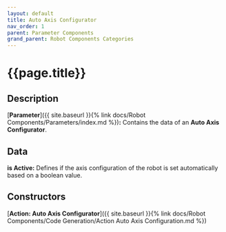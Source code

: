 ```yaml
---
layout: default
title: Auto Axis Configurator
nav_order: 1
parent: Parameter Components
grand_parent: Robot Components Categories
---
```


# **{{page.title}}**

## **Description**

[**Parameter**]({{ site.baseurl }}{% link docs/Robot Components/Parameters/index.md %})**:** Contains the data of an **Auto Axis Configurator**. 

## **Data**

**is Active:** Defines if the axis configuration of the robot is set automatically based on a boolean value.

## **Constructors**

[**Action: Auto Axis Configurator**]({{ site.baseurl }}{% link docs/Robot Components/Code Generation/Action Auto Axis Configuration.md %})
